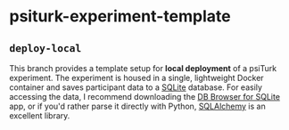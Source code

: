 # psiturk-experiment-template

## `deploy-local`

This branch provides a template setup for **local deployment** of a psiTurk experiment.  The experiment is housed in
 a single, lightweight Docker container and saves participant data to a 
 [SQLite](https://www.sqlite.org/index.html) database. For easily accessing the data, I recommend downloading the 
 [DB Browser for SQLite](https://sqlitebrowser.org/) app, or if you'd rather parse it directly with Python, 
 [SQLAlchemy](https://www.sqlalchemy.org/) is an excellent library.
